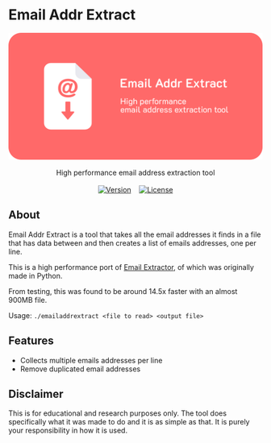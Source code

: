 # Email Addr Extract

<img src="banner.png" alt="Banner with logo">
<br>

<p align="center">
    High performance email address extraction tool
    <br>
    <br>
    <a href="../../releases/latest" title="Latest release"><img src="https://img.shields.io/github/v/release/uintdev/email-addr-extract" alt="Version"></a>
    &nbsp;&nbsp;
    <a href="LICENSE" title="License"><img src="https://img.shields.io/github/license/uintdev/email-addr-extract" alt="License"></a>
</p>

## About

Email Addr Extract is a tool that takes all the email addresses it finds in a file that has data between and then creates a list of emails addresses, one per line.

This is a high performance port of [Email Extractor](https://github.com/uintdev/Email-Extractor), of which was originally made in Python.

From testing, this was found to be around 14.5x faster with an almost 900MB file.

Usage: `./emailaddrextract <file to read> <output file>`

## Features

-   Collects multiple emails addresses per line
-   Remove duplicated email addresses

## Disclaimer

This is for educational and research purposes only. The tool does specifically what it was made to do and it is as simple as that. It is purely your responsibility in how it is used.
